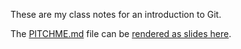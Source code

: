 These are my class notes for an introduction to Git.

The [PITCHME.md](PITCHME.md) file can be [rendered as slides here](https://gitpitch.com/dropmeaword/enough-git-to-hack-together#/).
